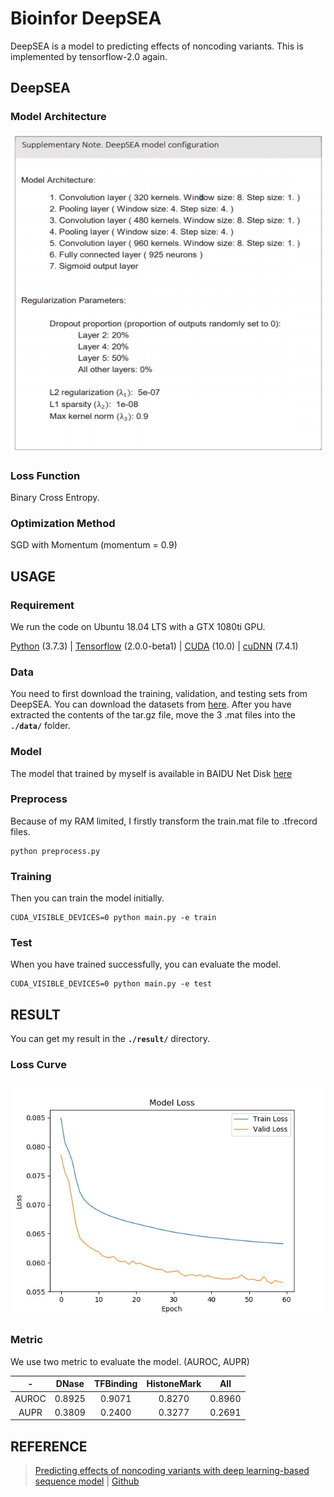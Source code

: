 # Bioinfor DeepSEA

DeepSEA is a model to predicting effects of noncoding variants.
This is implemented by tensorflow-2.0 again.


## DeepSEA

### Model Architecture
<!-- ![model architecture](./result/model_DeepSEA.png "Model Architecture") -->
<img src="./result/model_DeepSEA.png" width=512 height=512 />

### Loss Function
Binary Cross Entropy.
### Optimization Method
SGD with Momentum (momentum = 0.9)

## USAGE

### Requirement
We run the code on Ubuntu 18.04 LTS with a GTX 1080ti GPU.

[Python](<https://www.python.org>) (3.7.3) | [Tensorflow](<https://tensorflow.google.cn/install>) (2.0.0-beta1)
| [CUDA](<https://developer.nvidia.com/cuda-toolkit-archive>) (10.0) | [cuDNN](<https://developer.nvidia.com/cudnn>) (7.4.1)

### Data
You need to first download the training, validation, and testing sets from DeepSEA. You can download the datasets from 
[here](<http://deepsea.princeton.edu/media/code/deepsea_train_bundle.v0.9.tar.gz>). After you have extracted the
contents of the tar.gz file, move the 3 .mat files into the **`./data/`** folder.

### Model
The model that trained by myself is available in BAIDU Net Disk [here](https://pan.baidu.com/s/1tfYvDoO6Xvt7v7y70nDsXg)


### Preprocess
Because of my RAM limited, I firstly transform the train.mat file to .tfrecord files.
```
python preprocess.py
```

### Training
Then you can train the model initially.
```
CUDA_VISIBLE_DEVICES=0 python main.py -e train
```

### Test
When you have trained successfully, you can evaluate the model.
```
CUDA_VISIBLE_DEVICES=0 python main.py -e test
```

## RESULT
You can get my result in the **`./result/`** directory.

### Loss Curve
![model loss](./result/model_loss.jpg)

### Metric
We use two metric to evaluate the model. (AUROC, AUPR)

-|DNase|TFBinding|HistoneMark|All
:-:|:-:|:-:|:-:|:-:
AUROC|0.8925|0.9071|0.8270|0.8960
AUPR|0.3809|0.2400|0.3277|0.2691


## REFERENCE
> [Predicting effects of noncoding variants with deep learning-based sequence model](<https://www.nature.com/articles/nmeth.3547>) | [Github](<https://github.com/jisraeli/DeepSEA>)